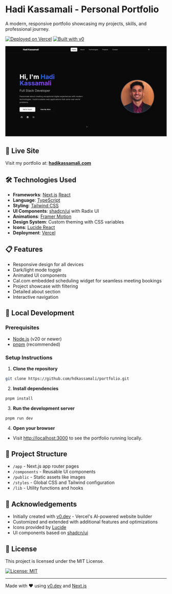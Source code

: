 # Hadi Kassamali - Personal Portfolio

A modern, responsive portfolio showcasing my projects, skills, and professional journey.

[![Deployed on Vercel](https://img.shields.io/badge/Deployed%20on-Vercel-black?style=for-the-badge&logo=vercel)](https://vercel.com/)
[![Built with v0](https://img.shields.io/badge/Built%20with-v0.dev-black?style=for-the-badge)](https://v0.dev/)

![Portfolio Preview](/public/images/portfolio-preview.png)

## 🚀 Live Site

Visit my portfolio at: **[hadikassamali.com](https://www.hadikassamali.com/)**

## 🛠️ Technologies Used

- **Frameworks**: [Next.js](https://nextjs.org/) [React](https://react.dev/)
- **Language**: [TypeScript](https://www.typescriptlang.org/)
- **Styling**: [Tailwind CSS](https://tailwindcss.com/)
- **UI Components**: [shadcn/ui](https://ui.shadcn.com/) with Radix UI
- **Animations**: [Framer Motion](https://www.framer.com/)
- **Design System**: Custom theming with CSS variables
- **Icons**: [Lucide React](https://lucide.dev/)
- **Deployment**: [Vercel](https://vercel.com/) 

## 📋 Features

- Responsive design for all devices
- Dark/light mode toggle
- Animated UI components
- Cal.com embedded scheduling widget for seamless meeting bookings
- Project showcase with filtering
- Detailed about section
- Interactive navigation

## 🚀 Local Development

### Prerequisites

- [Node.js](https://nodejs.org/) (v20 or newer)
- [pnpm](https://pnpm.io/) (recommended)

### Setup Instructions

1. **Clone the repository**

```bash
git clone https://github.com/hdkassamali/portfolio.git
```

2. **Install dependencies**

```bash
pnpm install
```

3. **Run the development server**

```bash
pnpm run dev
```

4. **Open your browser**

- Visit [http://localhost:3000](http://localhost:3000) to see the portfolio running locally.

## 📝 Project Structure

- `/app` - Next.js app router pages
- `/components` - Reusable UI components
- `/public` - Static assets like images
- `/styles` - Global CSS and Tailwind configuration
- `/lib` - Utility functions and hooks

## 🙏 Acknowledgements

- Initially created with [v0.dev](https://v0.dev) - Vercel's AI-powered website builder
- Customized and extended with additional features and optimizations
- Icons provided by [Lucide](https://lucide.dev/)
- UI components based on [shadcn/ui](https://ui.shadcn.com/)

## 📄 License

This project is licensed under the MIT License. 

[![License: MIT](https://img.shields.io/badge/license-MIT-blue)](LICENSE.md)

---

Made with ❤️ using [v0.dev](https://v0.dev) and [Next.js](https://nextjs.org/)
